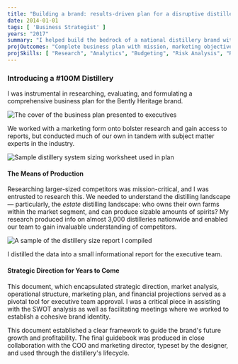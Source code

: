 ```yaml
---
title: "Building a brand: results-driven plan for a disruptive distillery"
date: 2014-01-01
tags: [ 'Business Strategist' ]
years: "2017"
summary: "I helped build the bedrock of a national distillery brand with a $100M buildout, helping them establish a new spirits category."
projOutcomes: "Complete business plan with mission, marketing objectives, swot, consumer analysis, competitor analysis, company analysis, and marketing mix."
projSkills: [ "Research", "Analytics", "Budgeting", "Risk Analysis", "Roadmapping", "Branding", "Facilitation", "Presentation"  ]
---
```


### Introducing a #100M Distillery

I was instrumental in researching, evaluating, and formulating a comprehensive business plan for the Bently Heritage brand. 

![The cover of the business plan presented to executives](/bhed-plan.webp)

We worked with a marketing form onto bolster research and gain access to reports, but conducted much of our own in tandem with subject matter experts in the industry.

![Sample distillery system sizing worksheet used in plan](/distillerycalcs.webp)

#### The Means of Production

Researching larger-sized competitors was mission-critical, and I was entrusted to research this. We needed to understand the distilling landscape — particularly, the *estate* distilling landscape: who owns their own farms within the market segment, and can produce sizable amounts of spirits? My research produced info on almost 3,000 distilleries nationwide and enabled our team to gain invaluable understanding of competitors. 

![A sample of the distillery size report I compiled](/distillery-size-report.webp)

I distilled the data into a small informational report for the executive team. 

#### Strategic Direction for Years to Come

This document, which encapsulated strategic direction, market analysis, operational structure, marketing plan, and financial projections served as a pivotal tool for executive team approval. I was a critical piece in assisting with the SWOT analysis as well as facilitating meetings where we worked to establish a cohesive brand identity. 

This document established a clear framework to guide the brand's future growth and profitability. The final guidebook was produced in close collaboration with the COO and marketing director, typeset by the designer, and used through the distillery's lifecycle. 